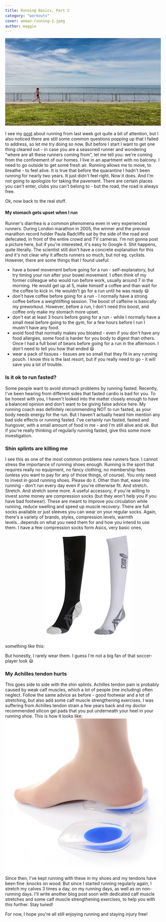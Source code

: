 ```yaml
---
title: Running Basics, Part 2
category: "workouts"
cover: woman-running-2.jpeg
author: maggie
---
```

![Woman Running](./woman-running-2.jpeg "Woman Running")
    
I see my [post](https://maggiesfitness.net/running-basics/) about running from last week got quite a bit of attention, but I also noticed there are still some common questions
popping up that I failed to address, so let me try doing so now. But before I start I want to get one thing cleared out - in case you
are a seasoned runner and wondering "where are all these runners coming from", let me tell you: we're coming from the confinement of our homes.
I live in an apartment with no balcony. I need to go outside to get some fresh air. Running allows me to move, to breathe - to feel alive.
It is true that before the quarantine I hadn't been running for nearly two years. It just didn't feel right. Now it does. And I'm not going to apologize
for taking the pavement. There are certain places you can't enter, clubs you can't belong to - but the road, the road is always free.    

Ok, now back to the real stuff.   
#### My stomach gets upset when I run
Runner's diarrhea is a common phenomena even in very experienced runners. During London marathon in 2005, the winner and the previous marathon record holder
Paula Radcliffe sat by the side of the road and defecated, in front of the entire crowd and TV cameras. I'm not gonna post a picture here, but if you're interested, it's easy to Google it.
 Shit happens, quite literally. The scientist still
don't have a concrete explanation for this and it's not clear why it affects runners so much, but not eg. cyclists. However, there are some things that I found useful:
* have a bowel movement before going for a run - self-explanatory, but try timing your run after your bowel movement. I often think of my former colleague who would run
before work, usually around 7 in the morning. He would get up at 5, make himself a coffee and than wait for the coffee to kick in. He wouldn't go for a run until he was ready :smiley:
* don't have coffee before going for a run - I normally have a strong coffee before a weightlifting session. The boost of caffeine is basically my preworkout. 
However, before a run, I don't need this boost, and coffee only make my stomach more upset.
* don't eat at least 3 hours before going for a run - while I normally have a small meal before going to the gym, for a few hours before I run I mustn't have any food.
* avoid food that normally makes you bloated - even if you don't have any food allergies, some food is harder for you body to digest than others. Once I had a full bowl of beans before
going for a run in the afternoon. I don't need to tell you how that ended :smiley:
* wear a pack of tissues - tissues are so small that they fit in any running pouch. I know this is the last resort, but if you really need to go - it will save you a lot of trouble.

### Is it ok to run fasted?
Some people want to avoid stomach problems by running fasted. Recently, I've been hearing from different sides that fasted cardio is bad for you. To be honest with you,
I haven't looked into the matter closely enough to have a balanced opinion and don't want to be giving false advice here. My running coach was definitely recommending NOT to run fasted, as your 
body needs energy for the run. But I haven't actually heard him mention any bad side effects or running fasted. I've certainly run fasted, fasted and hungover, with a small amount of food in me -
and I'm still alive and ok. But if you're really thinking of regularly running fasted, give this some more investigation.

### Shin splints are killing me
I see this as one of the most common problems new runners face. I cannot stress the importance of running shoes enough. Running is the sport that requires really no equipment,
no fancy clothing, no membership fees (unless you want to pay for any of those things, of course). You only need to invest in good running shoes. Please do it. Other than that, ease
into running - don't run every day even if you're otherwise fit. And stretch. Stretch. And stretch some more. 
A useful accessory, if you're willing to invest some money are compression socks (but they won't help you if you have bad footwear). 
These are meant to improve you circulation while running, reduce swelling and speed up muscle recovery. There are full socks available or just sleeves you can wear 
on your regular socks. Again, there's a variety of brands, styles, compression levels, warmth levels...depends on what you need them for and how you intend to use them.
 I have a few compression socks form Asics, very basic ones, something like this:
![Compression socks](./asics-compression-socks.jpg "Compression socks")
 
But honestly, I rarely wear them. I guess I'm not a big fan of that soccer-player look :smiley:
 
### My Achilles tendon hurts
This goes side to side with the shin splints. Achilles tendon pain is probably caused by weak calf muscles, which a lot of people (me including) often neglect.
Follow the same advice as before - good footwear and a lot of stretching, but also add some calf muscle strengthening exercises.
I was suffering from Achilles tendon strain a few years back and my doctor recommended silicon gel pads that you put underneath your heel in your running shoe.
This is how it looks like:
![Silicon gel pad](./silicone-gel-pad.jpg "Silicon Gel Pad")
Since then, I've kept running with these in my shoes and my tendons have been fine :knocks on wood: But since I started running regularly again,
I stretch my calves 3 times a day, on my running days, as well as on non-running days. I'll write another blog post soon with dedicated calf muscle stretches and 
some calf muscle strengthening exercises, to help you with this further. Stay tuned!

For now, I hope you're all still enjoying running and staying injury free!
